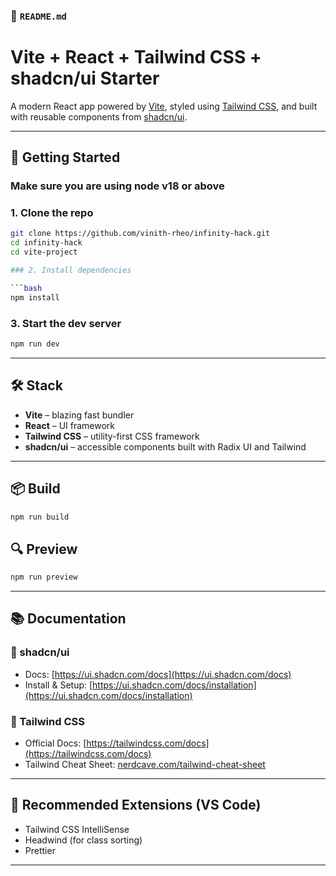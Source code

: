 ### 📁 `README.md`

# Vite + React + Tailwind CSS + shadcn/ui Starter

A modern React app powered by [Vite](https://vitejs.dev/), styled using [Tailwind CSS](https://tailwindcss.com/), and built with reusable components from [shadcn/ui](https://ui.shadcn.com).

---

## 🚀 Getting Started

### Make sure you are using node v18 or above

### 1. Clone the repo

```bash
git clone https://github.com/vinith-rheo/infinity-hack.git
cd infinity-hack
cd vite-project

### 2. Install dependencies

```bash
npm install
```

### 3. Start the dev server

```bash
npm run dev
```

---

## 🛠 Stack

* **Vite** – blazing fast bundler
* **React** – UI framework
* **Tailwind CSS** – utility-first CSS framework
* **shadcn/ui** – accessible components built with Radix UI and Tailwind

---

## 📦 Build

```bash
npm run build
```

## 🔍 Preview

```bash
npm run preview
```

---

## 📚 Documentation

### 🧩 shadcn/ui

* Docs: [https://ui.shadcn.com/docs](https://ui.shadcn.com/docs)
* Install & Setup: [https://ui.shadcn.com/docs/installation](https://ui.shadcn.com/docs/installation)

### 🎨 Tailwind CSS

* Official Docs: [https://tailwindcss.com/docs](https://tailwindcss.com/docs)
* Tailwind Cheat Sheet: [nerdcave.com/tailwind-cheat-sheet](https://nerdcave.com/tailwind-cheat-sheet)

---

## 🧪 Recommended Extensions (VS Code)

* Tailwind CSS IntelliSense
* Headwind (for class sorting)
* Prettier

---
